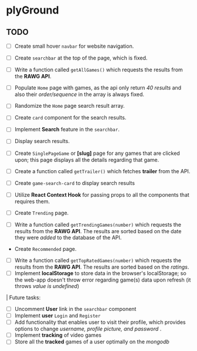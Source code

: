 # plyGround

## TODO

- [ ] Create small hover `navbar` for website navigation.
- [ ] Create `searchbar` at the top of the page, which is fixed.
- [ ] Write a function called `getAllGames()` which requests the results from the **RAWG API**.
- [ ] Populate `Home` page with games, as the api only return *40 results* and also their *order/sequence* in the array is always fixed.
- [ ] Randomize the `Home` page search result array.
- [ ] Create `card` component for the search results.
- [ ] Implement **Search** feature in the `searchbar`.
- [ ] Display search results.

- [ ] Create `SinglePageGame` or **[slug]** page for any games that are clicked upon; this page displays all the details regarding that game.
- [ ] Create a function called `getTrailer()` which fetches **trailer** from the API.
- [ ] Create `game-search-card` to display search results
- [ ] Utilize **React Context Hook** for passing props to all the components that requires them.
- [ ]  Create `Trending` page.
- [ ] Write a function called `getTrendingGames(number)` which requests the results from the **RAWG API**. The results are sorted based on the date they were *added* to the database of the API.
- Create `Recommended` page.
- [ ] Write a function called `getTopRatedGames(number)` which requests the results from the **RAWG API**. The results are sorted based on the *ratings*.
- [ ] Implement **localStorage** to store data in the browser's localStorage; so the web-app doesn't throw error regarding game(s) data upon refresh (it throws *value is undefined*)

| Future tasks:
- [ ] Uncomment **User** link in the `searchbar` component
- [ ] Implement **user** `Login` and `Register`
- [ ] Add functionality that enables user to visit their profile, which provides options to change *username, profile picture, and password* .
- [ ] Implement **tracking** of video games
- [ ] Store all the **tracked** games of a user optimally on the *mongodb* 
